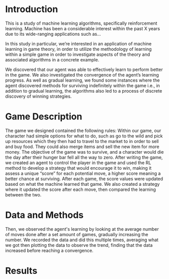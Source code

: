 # Introduction


This is a study of machine learning algorithms, specifically reinforcement learning. Machine has been a considerable interest within the past X years due to its wide-ranging applications such as...



In this study in particular, we’re interested in an application of machine learning in game theory, in order to utilize the methodology of learning within a simple game in order to investigate aspects of the theory and associated algorithms in a concrete example. 

We discovered that our agent was able to effectively learn to perform better in the game. We also investigated the convergence of the agent’s learning progress. As well as gradual learning, we found some instances where the agent discovered methods for surviving indefinitely within the game i.e., in addition to gradual learning, the algorithms also led to a process of discrete discovery of winning strategies. 

# Game Description

The game we designed contained the following rules: Within our game, our character had simple options for what to do, such as go to the wild and pick up resources which they then had to travel to the market to in order to sell and buy food. They could also merge items and sell the new item for more money. The objective of the game was to survive, and a character would die the day after their hunger bar fell all the way to zero. After writing the game, we created an agent to control the player in the game and used the RL method to develop a strategy that would encourage it to win, making it assess a unique “score” for each potential move, a higher score meaning a better chance at surviving. After each game, the score values were updated based on what the machine learned that game. We also created a strategy where it updated the score after each move, then compared the learning between the two.

# Data and Methods
  Then, we observed the agent's learning by looking at the average number of moves done after a set amount of games, gradually increasing the number. We recorded the data and did this multiple times, averaging what we got then plotting the data to observe the trend, finding that the data increased before reaching a convergence.

# Results


 